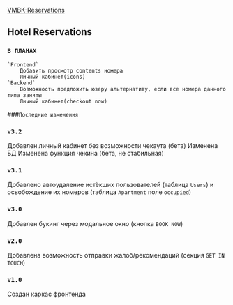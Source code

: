 [VMBK-Reservations](https://vmb-reservations.000webhostapp.com/)

## Hotel Reservations
### `В ПЛАНАХ`

	`Frontend`
		Добавить просмотр contents номера
		Личный кабинет(icons)
	`Backend`
		Возможность предложить юзеру альтернативу, если все номера данного типа заняты
		Личный кабинет(checkout now)

###`Последние изменения`

### `v3.2`

Добавлен личный кабинет без возможности чекаута (бета)
Изменена БД 
Изменена функция чекина (бета, не стабильная)

### `v3.1`

Добавлено автоудаление истёкших пользователей (таблица `Users`) и освобождение их номеров (таблица `Apartment` поле ```occupied```)

### `v3.0`

Добавлен букинг через модальное окно (кнопка `BOOK NOW`)

### `v2.0`

Добавлена возможность отправки жалоб/рекомендаций (секция `GET IN TOUCH`)

### `v1.0`

Создан каркас фронтенда
